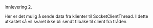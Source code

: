 Innlevering 2.

Her er det mulig å sende data fra klienter til SocketClientThread.
I dette utkastet så vil svaret ikke bli sendt tilbake til client fra tråden.